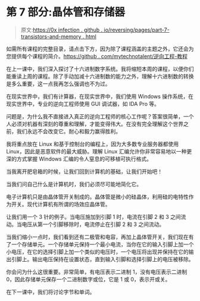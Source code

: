 # 第 7 部分:晶体管和存储器

> 原文:[https://0x infection . github . io/reversing/pages/part-7-transistors-and-memory . html](https://0xinfection.github.io/reversing/pages/part-7-transistors-and-memory.html)

如需所有课程的完整目录，请点击下方，因为除了课程涵盖的主题之外，它还会为您提供每个课程的简介。[https://github . com/mytechnotalent/逆向工程-教程](https://github.com/mytechnotalent/Reverse-Engineering-Tutorial)

在上一课中，我们深入探讨了十六进制数字系统。我将缩短本周的课程，以便你们能重读上周的课程。除了手动加减十六进制数的能力之外，理解十六进制数的转换是多么重要，这一点我再怎么强调也不为过。

在现实世界中，我们有计算器，在现实世界中，我们使用 Windows 操作系统，在现实世界中，专业的逆向工程师使用 GUI 调试器，如 IDA Pro 等。

问题是，为什么我不直接进入真正的逆向工程师的核心工作呢？答案很简单，一个人必须对机器有深刻的尊重和理解，才能变得伟大。在没有完全理解这个世界之前，我们永远不会改变它。耐心和毅力赢得胜利。

我将重点放在 Linux 和基于控制台的编程上，因为大多数专业服务器都使用 Linux，因此是恶意软件的最大威胁。理解 Linux 汇编允许你非常容易地以一种更深的方式掌握 Windows 汇编的令人窒息的可移植可执行格式。

当我离开肥皂箱的时候，让我们回到计算机的基础，让我们开始吧！

当我们问自己什么是计算机时，我们必须尽可能地简化它。

电子计算机只是由晶体管开关制成的。晶体管是微小的硅晶体，利用硅的电特性作为开关。现代计算机有所谓的场效应晶体管。

让我们用一个 3 针的例子。当电压施加到引脚 1 时，电流在引脚 2 和 3 之间流动。当电压从第一个引脚移除时，电流停止在引脚 2 和 3 之间流动。

当我们缩小一点时，我们看到还有二极管和电容，再加上晶体管开关，我们现在有了一个存储单元。一个存储单元保持一个最小电流，当你在它的输入引脚上加一个小电压，在它的选择引脚上加一个类似的电压时，一个电压将出现并保持在它的输出引脚上。输出电压保持在设置状态，直到输入引脚和选择引脚上的电压被移除。

你会问为什么这很重要。非常简单，有电压表示二进制 1，没有电压表示二进制 0，因此存储单元保存一个二进制数字或位，它是 1 或 0，表示开或关。

在下一课中，我们将讨论字节和单词。
